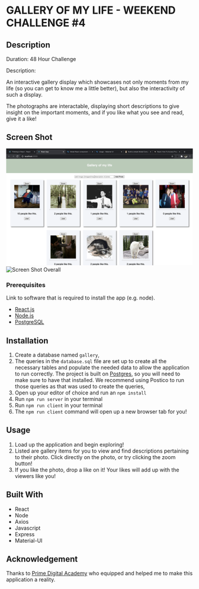 # GALLERY OF MY LIFE - WEEKEND CHALLENGE #4

## Description

Duration: 48 Hour Challenge

Description:

An interactive gallery display which showcases not only moments from my life (so you can get to know me a little better), but also the interactivity of such a display.

The photographs are interactable, displaying short descriptions to give insight on the important moments, and if you like what you see and read, give it a like!

## Screen Shot

![Screen Shot Overall](public/images/GalleryScreenShot1.png)
![Screen Shot Overall](public/images/GalleryScreenShot2.png)

### Prerequisites

Link to software that is required to install the app (e.g. node).

- [React.js](https://reactjs.org)
- [Node.js](https://nodejs.org/en/)
- [PostgreSQL](https://www.postgresql.org)

## Installation

1. Create a database named `gallery`,
2. The queries in the `database.sql` file are set up to create all the necessary tables and populate the needed data to allow the application to run correctly. The project is built on [Postgres](https://www.postgresql.org/download/), so you will need to make sure to have that installed. We recommend using Postico to run those queries as that was used to create the queries,
3. Open up your editor of choice and run an `npm install`
4. Run `npm run server` in your terminal
5. Run `npm run client` in your terminal
6. The `npm run client` command will open up a new browser tab for you!

## Usage

1. Load up the application and begin exploring!
2. Listed are gallery items for you to view and find descriptions pertaining to their photo. Click directly on the photo, or try clicking the zoom button!
3. If you like the photo, drop a like on it! Your likes will add up with the viewers like you!

## Built With

- React
- Node
- Axios
- Javascript
- Express
- Material-UI

## Acknowledgement

Thanks to [Prime Digital Academy](www.primeacademy.io) who equipped and helped me to make this application a reality.

